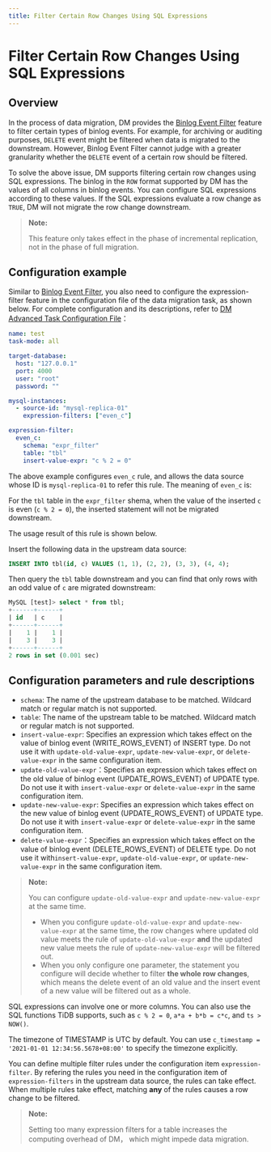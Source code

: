 ```yaml
---
title: Filter Certain Row Changes Using SQL Expressions
---
```


# Filter Certain Row Changes Using SQL Expressions

## Overview

In the process of data migration, DM provides the [Binlog Event Filter](dm-key-features.md#binlog-event-filter) feature to filter certain types of binlog events. For example, for archiving or auditing purposes, `DELETE` event might be filtered when data is migrated to the downstream. However, Binlog Event Filter cannot judge with a greater granularity whether the `DELETE` event of a certain row should be filtered.

To solve the above issue, DM supports filtering certain row changes using SQL expressions. The binlog in the `ROW` format supported by DM has the values of all columns in binlog events. You can configure SQL expressions according to these values. If the SQL expressions evaluate a row change as `TRUE`, DM will not migrate the row change downstream.

> **Note:**
>
> This feature only takes effect in the phase of incremental replication, not in the phase of full migration.

## Configuration example

Similar to [Binlog Event Filter](dm-key-features.md#binlog-event-filter), you also need to configure the expression-filter feature in the configuration file of the data migration task, as shown below. For complete configuration and its descriptions, refer to [DM Advanced Task Configuration File](task-configuration-file-full.md#task-configuration-file-template-advanced)：

```yml
name: test
task-mode: all

target-database:
  host: "127.0.0.1"
  port: 4000
  user: "root"
  password: ""

mysql-instances:
  - source-id: "mysql-replica-01"
    expression-filters: ["even_c"]

expression-filter:
  even_c:
    schema: "expr_filter"
    table: "tbl"
    insert-value-expr: "c % 2 = 0"
```

The above example configures `even_c` rule, and allows the data source whose ID is `mysql-replica-01` to refer this rule. The meaning of `even_c` is:

For the `tbl` table in the `expr_filter` shema, when the value of the inserted `c` is even (`c % 2 = 0`), the inserted statement will not be migrated downstream.

The usage result of this rule is shown below.

Insert the following data in the upstream data source:

```sql
INSERT INTO tbl(id, c) VALUES (1, 1), (2, 2), (3, 3), (4, 4);
```

Then query the `tbl` table downstream and you can find that only rows with an odd value of `c` are migrated downstream:

```sql
MySQL [test]> select * from tbl;
+------+------+
| id   | c    |
+------+------+
|    1 |    1 |
|    3 |    3 |
+------+------+
2 rows in set (0.001 sec)
```

## Configuration parameters and rule descriptions

- `schema`: The name of the upstream database to be matched. Wildcard match or regular match is not supported.
- `table`: The name of the upstream table to be matched. Wildcard match or regular match is not supported.
- `insert-value-expr`: Specifies an expression which takes effect on the value of binlog event (WRITE_ROWS_EVENT) of INSERT type. Do not use it with `update-old-value-expr`, `update-new-value-expr`, or `delete-value-expr` in the same configuration item.
- `update-old-value-expr`：Specifies an expression which takes effect on the old value of binlog event (UPDATE_ROWS_EVENT) of UPDATE type. Do not use it with `insert-value-expr` or `delete-value-expr` in the same configuration item.
- `update-new-value-expr`: Specifies an expression which takes effect on the new value of binlog event (UPDATE_ROWS_EVENT) of UPDATE type. Do not use it with `insert-value-expr` or `delete-value-expr` in the same configuration item.
- `delete-value-expr`：Specifies an expression which takes effect on the value of binlog event (DELETE_ROWS_EVENT) of DELETE type. Do not use it with`insert-value-expr`, `update-old-value-expr`, or `update-new-value-expr` in the same configuration item.

> **Note:**
>
> You can configure `update-old-value-expr` and `update-new-value-expr` at the same time.
>
> - When you configure `update-old-value-expr` and `update-new-value-expr` at the same time, the row changes where updated old value meets the rule of `update-old-value-expr` **and** the updated new value meets the rule of `update-new-value-expr` will be filtered out.
> - When you only configure one parameter, the statement you configure will decide whether to filter **the whole row changes**, which means the delete event of an old value and the insert event of a new value will be filtered out as a whole.

SQL expressions can involve one or more columns. You can also use the SQL functions TiDB supports, such as `c % 2 = 0`, `a*a + b*b = c*c`, and `ts > NOW()`.

The timezone of TIMESTAMP is UTC by default. You can use `c_timestamp = '2021-01-01 12:34:56.5678+08:00'` to specify the timezone explicitly.

You can define multiple filter rules under the configuration item `expression-filter`. By refering the rules you need in the configuration item of `expression-filters` in the upstream data source, the rules can take effect. When multiple rules take effect, matching **any** of the rules causes a row change to be filtered.

> **Note:**
>
> Setting too many expression filters for a table increases the computing overhead of DM， which might impede data migration.
